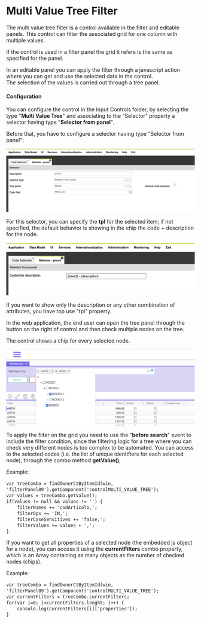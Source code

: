 # Multi Value Tree Filter

The multi value tree filter is a control available in the filter and editable panels. This control can filter the associated grid for one column with multiple values.

If the control is used in a filter panel the grid it refers is the same as specified for the panel.

In an editable panel you can apply the filter through a javascript action where you can get and use the selected data in the control.\
The selection of the values is carried out through a tree panel.

#### Configuration

You can configure the control in the Input Controls folder, by selecting the type "**Multi Value Tree**" and associating to the "Selector" property a selector having type "**Selector from panel**".

Before that, you have to configure a selector having type "Selector from panel":

![](<../../../.gitbook/assets/image (15) (1).png>)

For this selector, you can specify the **tpl** for the selected item; if not specified, the default behavior is showing in the chip the code + description for the node.

![](<../../../.gitbook/assets/image (10).png>)

If you want to show only the description or any other combination of attributes, you have top use "tpl" property.

In the web application, the end user can open the tree panel through the button on the right of control and then check multiple nodes on the tree.

The control shows a chip for every selected node.

![](<../../../.gitbook/assets/image (11) (1) (1).png>)

To apply the filter on the grid you need to use the "**before search**" event to include the filter condition, since the filtering logic for a tree where you can check very different nodes is too complex to be automated. You can access to the selected codes (i.e. the list of unique identifiers for each selected node), through the combo method **getValue()**;

Example:

```
var treeCombo = findOwnerCtByItemId(win, 'filterPanel89').getComponent('controlMULTI_VALUE_TREE');
var values = treeCombo.getValue();
if(values != null && values != '') {
    filterNames += 'codArticolo,';
    filterOps += 'IN,';
    filterCaseSensitives += 'false,';
    filterValues += values + ',';
}
```

If you want to get all properties of a selected node (the embedded js object for a node), you can access it using the **currentFilters** combo property, which is an Array containing as many objects as the number of checked nodes (chips).&#x20;

Example:

```
var treeCombo = findOwnerCtByItemId(win, 'filterPanel89').getComponent('controlMULTI_VALUE_TREE');
var currentFilters = treeCombo.currentFilters;
for(var i=0; i<currentFilters.lenght; i++) {
    console.log(currentFilters[i]['properties']);
}
```
